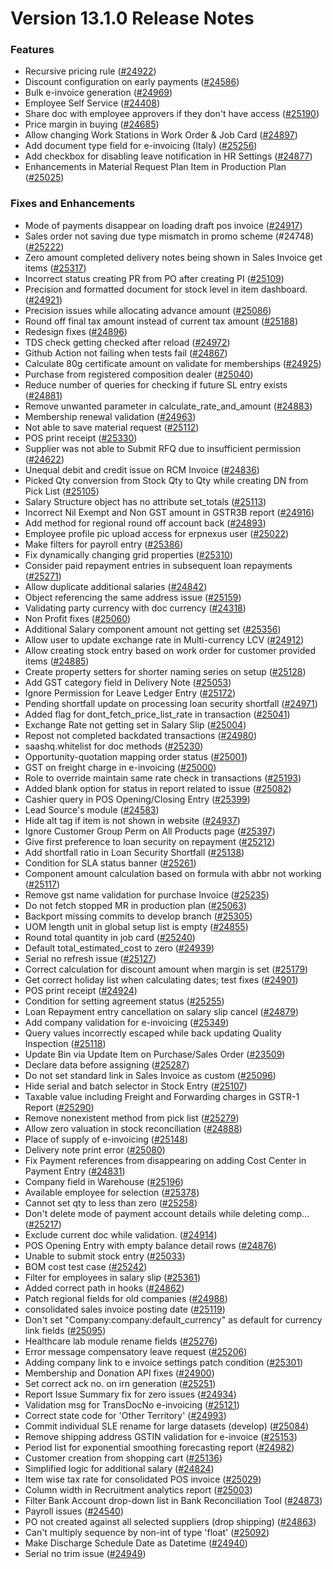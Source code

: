 # Version 13.1.0 Release Notes

### Features

- Recursive pricing rule ([#24922](https://github.com/saashqdev/erpnexus/pull/24922))
- Discount configuration on early payments ([#24586](https://github.com/saashqdev/erpnexus/pull/24586))
- Bulk e-invoice generation ([#24969](https://github.com/saashqdev/erpnexus/pull/24969))
- Employee Self Service ([#24408](https://github.com/saashqdev/erpnexus/pull/24408))
- Share doc with employee approvers if they don't have access ([#25190](https://github.com/saashqdev/erpnexus/pull/25190))
- Price margin in buying ([#24685](https://github.com/saashqdev/erpnexus/pull/24685))
- Allow changing Work Stations in Work Order & Job Card ([#24897](https://github.com/saashqdev/erpnexus/pull/24897))
- Add document type field for e-invoicing (Italy) ([#25256](https://github.com/saashqdev/erpnexus/pull/25256))
- Add checkbox for disabling leave notification in HR Settings ([#24877](https://github.com/saashqdev/erpnexus/pull/24877))
- Enhancements in Material Request Plan Item in Production Plan ([#25025](https://github.com/saashqdev/erpnexus/pull/25025))


### Fixes and Enhancements
- Mode of payments disappear on loading draft pos invoice ([#24917](https://github.com/saashqdev/erpnexus/pull/24917))
- Sales order not saving due type mismatch in promo scheme (#24748) ([#25222](https://github.com/saashqdev/erpnexus/pull/25222))
- Zero amount completed delivery notes being shown in Sales Invoice get items ([#25317](https://github.com/saashqdev/erpnexus/pull/25317))
- Incorrect status creating PR from PO after creating PI ([#25109](https://github.com/saashqdev/erpnexus/pull/25109))
- Precision and formatted document for stock level in item dashboard. ([#24921](https://github.com/saashqdev/erpnexus/pull/24921))
- Precision issues while allocating advance amount ([#25086](https://github.com/saashqdev/erpnexus/pull/25086))
- Round off final tax amount instead of current tax amount ([#25188](https://github.com/saashqdev/erpnexus/pull/25188))
- Redesign fixes ([#24896](https://github.com/saashqdev/erpnexus/pull/24896))
- TDS check getting checked after reload ([#24972](https://github.com/saashqdev/erpnexus/pull/24972))
- Github Action not failing when tests fail ([#24867](https://github.com/saashqdev/erpnexus/pull/24867))
- Calculate 80g certificate amount on validate for memberships ([#24925](https://github.com/saashqdev/erpnexus/pull/24925))
- Purchase from registered composition dealer ([#25040](https://github.com/saashqdev/erpnexus/pull/25040))
- Reduce number of queries for checking if future SL entry exists ([#24881](https://github.com/saashqdev/erpnexus/pull/24881))
- Remove unwanted parameter in calculate_rate_and_amount ([#24883](https://github.com/saashqdev/erpnexus/pull/24883))
- Membership renewal validation ([#24963](https://github.com/saashqdev/erpnexus/pull/24963))
- Not able to save material request ([#25112](https://github.com/saashqdev/erpnexus/pull/25112))
- POS print receipt ([#25330](https://github.com/saashqdev/erpnexus/pull/25330))
- Supplier was not able to Submit RFQ due to insufficient permission ([#24622](https://github.com/saashqdev/erpnexus/pull/24622))
- Unequal debit and credit issue on RCM Invoice ([#24836](https://github.com/saashqdev/erpnexus/pull/24836))
- Picked Qty conversion from Stock Qty to Qty while creating DN from Pick List ([#25105](https://github.com/saashqdev/erpnexus/pull/25105))
- Salary Structure object has no attribute set_totals ([#25113](https://github.com/saashqdev/erpnexus/pull/25113))
- Incorrect Nil Exempt and Non GST amount in GSTR3B report ([#24916](https://github.com/saashqdev/erpnexus/pull/24916))
- Add method for regional round off account back ([#24893](https://github.com/saashqdev/erpnexus/pull/24893))
- Employee profile pic upload access for erpnexus user ([#25022](https://github.com/saashqdev/erpnexus/pull/25022))
- Make filters for payroll entry ([#25386](https://github.com/saashqdev/erpnexus/pull/25386))
- Fix dynamically changing grid properties ([#25310](https://github.com/saashqdev/erpnexus/pull/25310))
- Consider paid repayment entries in subsequent loan repayments ([#25271](https://github.com/saashqdev/erpnexus/pull/25271))
- Allow duplicate additional salaries ([#24842](https://github.com/saashqdev/erpnexus/pull/24842))
- Object referencing the same address issue ([#25159](https://github.com/saashqdev/erpnexus/pull/25159))
- Validating party currency with doc currency ([#24318](https://github.com/saashqdev/erpnexus/pull/24318))
- Non Profit fixes ([#25060](https://github.com/saashqdev/erpnexus/pull/25060))
- Additional Salary component amount not getting set ([#25356](https://github.com/saashqdev/erpnexus/pull/25356))
- Allow user to update exchange rate in Multi-currency LCV ([#24912](https://github.com/saashqdev/erpnexus/pull/24912))
- Allow creating stock entry based on work order for customer provided items ([#24885](https://github.com/saashqdev/erpnexus/pull/24885))
- Create property setters for shorter naming series on setup ([#25128](https://github.com/saashqdev/erpnexus/pull/25128))
- Add GST category field in Delivery Note ([#25053](https://github.com/saashqdev/erpnexus/pull/25053))
- Ignore Permission for Leave Ledger Entry ([#25172](https://github.com/saashqdev/erpnexus/pull/25172))
- Pending shortfall update  on processing loan security shortfall ([#24971](https://github.com/saashqdev/erpnexus/pull/24971))
- Added flag for dont_fetch_price_list_rate in transaction ([#25041](https://github.com/saashqdev/erpnexus/pull/25041))
- Exchange Rate not getting set in Salary Slip ([#25004](https://github.com/saashqdev/erpnexus/pull/25004))
- Repost not completed backdated transactions ([#24980](https://github.com/saashqdev/erpnexus/pull/24980))
- saashq.whitelist for doc methods ([#25230](https://github.com/saashqdev/erpnexus/pull/25230))
- Opportunity-quotation mapping order status ([#25001](https://github.com/saashqdev/erpnexus/pull/25001))
- GST on freight charge in e-invoicing ([#25000](https://github.com/saashqdev/erpnexus/pull/25000))
- Role to override maintain same rate check in transactions ([#25193](https://github.com/saashqdev/erpnexus/pull/25193))
- Added blank option for status in report related to issue ([#25082](https://github.com/saashqdev/erpnexus/pull/25082))
- Cashier query in POS Opening/Closing Entry ([#25399](https://github.com/saashqdev/erpnexus/pull/25399))
- Lead Source's module ([#24583](https://github.com/saashqdev/erpnexus/pull/24583))
- Hide alt tag if item is not shown in website ([#24937](https://github.com/saashqdev/erpnexus/pull/24937))
- Ignore Customer Group Perm on All Products page ([#25397](https://github.com/saashqdev/erpnexus/pull/25397))
- Give first preference to loan security on repayment ([#25212](https://github.com/saashqdev/erpnexus/pull/25212))
- Add shortfall ratio in Loan Security Shortfall ([#25138](https://github.com/saashqdev/erpnexus/pull/25138))
- Condition for SLA status banner ([#25261](https://github.com/saashqdev/erpnexus/pull/25261))
- Component amount calculation based on formula with abbr not working ([#25117](https://github.com/saashqdev/erpnexus/pull/25117))
- Remove gst name validation for purchase Invoice ([#25235](https://github.com/saashqdev/erpnexus/pull/25235))
- Do not fetch stopped MR in production plan ([#25063](https://github.com/saashqdev/erpnexus/pull/25063))
- Backport missing commits to develop branch ([#25305](https://github.com/saashqdev/erpnexus/pull/25305))
- UOM length unit in global setup list is empty ([#24855](https://github.com/saashqdev/erpnexus/pull/24855))
- Round total quantity in job card ([#25240](https://github.com/saashqdev/erpnexus/pull/25240))
- Default total_estimated_cost to zero ([#24939](https://github.com/saashqdev/erpnexus/pull/24939))
- Serial no refresh issue ([#25127](https://github.com/saashqdev/erpnexus/pull/25127))
- Correct calculation for discount amount when margin is set ([#25179](https://github.com/saashqdev/erpnexus/pull/25179))
- Get correct holiday list when calculating dates; test fixes ([#24901](https://github.com/saashqdev/erpnexus/pull/24901))
- POS print receipt ([#24924](https://github.com/saashqdev/erpnexus/pull/24924))
- Condition for setting agreement status ([#25255](https://github.com/saashqdev/erpnexus/pull/25255))
- Loan Repayment entry cancellation on salary slip cancel ([#24879](https://github.com/saashqdev/erpnexus/pull/24879))
- Add company validation for e-invoicing ([#25349](https://github.com/saashqdev/erpnexus/pull/25349))
- Query values incorrectly escaped while back updating Quality Inspection ([#25118](https://github.com/saashqdev/erpnexus/pull/25118))
- Update Bin via Update Item on Purchase/Sales Order  ([#23509](https://github.com/saashqdev/erpnexus/pull/23509))
- Declare data before assigning ([#25287](https://github.com/saashqdev/erpnexus/pull/25287))
- Do not set standard link in Sales Invoice as custom ([#25096](https://github.com/saashqdev/erpnexus/pull/25096))
- Hide serial and batch selector in Stock Entry ([#25107](https://github.com/saashqdev/erpnexus/pull/25107))
- Taxable value including Freight and Forwarding charges in GSTR-1 Report ([#25290](https://github.com/saashqdev/erpnexus/pull/25290))
- Remove nonexistent method from pick list ([#25279](https://github.com/saashqdev/erpnexus/pull/25279))
- Allow zero valuation in stock reconciliation ([#24888](https://github.com/saashqdev/erpnexus/pull/24888))
- Place of supply of e-invoicing ([#25148](https://github.com/saashqdev/erpnexus/pull/25148))
- Delivery note print error ([#25080](https://github.com/saashqdev/erpnexus/pull/25080))
- Fix Payment references from disappearing on adding Cost Center in Payment Entry ([#24831](https://github.com/saashqdev/erpnexus/pull/24831))
- Company field in Warehouse ([#25196](https://github.com/saashqdev/erpnexus/pull/25196))
- Available employee for selection ([#25378](https://github.com/saashqdev/erpnexus/pull/25378))
- Cannot set qty to less than zero ([#25258](https://github.com/saashqdev/erpnexus/pull/25258))
- Don't delete mode of payment account details while deleting comp… ([#25217](https://github.com/saashqdev/erpnexus/pull/25217))
- Exclude current doc while validation. ([#24914](https://github.com/saashqdev/erpnexus/pull/24914))
- POS Opening Entry with empty balance detail rows ([#24876](https://github.com/saashqdev/erpnexus/pull/24876))
- Unable to submit stock entry ([#25033](https://github.com/saashqdev/erpnexus/pull/25033))
- BOM cost test case ([#25242](https://github.com/saashqdev/erpnexus/pull/25242))
- Filter for employees in salary slip ([#25361](https://github.com/saashqdev/erpnexus/pull/25361))
- Added correct path in hooks ([#24862](https://github.com/saashqdev/erpnexus/pull/24862))
- Patch regional fields for old companies ([#24988](https://github.com/saashqdev/erpnexus/pull/24988))
- consolidated sales invoice posting date ([#25119](https://github.com/saashqdev/erpnexus/pull/25119))
- Don't set "Company:company:default_currency" as default for currency link fields ([#25095](https://github.com/saashqdev/erpnexus/pull/25095))
- Healthcare lab module rename fields ([#25276](https://github.com/saashqdev/erpnexus/pull/25276))
- Error message compensatory leave request ([#25206](https://github.com/saashqdev/erpnexus/pull/25206))
- Adding company link to e invoice settings patch condition ([#25301](https://github.com/saashqdev/erpnexus/pull/25301))
- Membership and Donation API fixes ([#24900](https://github.com/saashqdev/erpnexus/pull/24900))
- Set correct ack no. on irn generation ([#25251](https://github.com/saashqdev/erpnexus/pull/25251))
- Report Issue Summary fix for zero issues ([#24934](https://github.com/saashqdev/erpnexus/pull/24934))
- Validation msg for TransDocNo e-invoicing ([#25121](https://github.com/saashqdev/erpnexus/pull/25121))
- Correct state code for 'Other Territory' ([#24993](https://github.com/saashqdev/erpnexus/pull/24993))
- Commit individual SLE rename for large datasets (develop) ([#25084](https://github.com/saashqdev/erpnexus/pull/25084))
- Remove shipping address GSTIN validation for e-invoice ([#25153](https://github.com/saashqdev/erpnexus/pull/25153))
- Period list for exponential smoothing forecasting report ([#24982](https://github.com/saashqdev/erpnexus/pull/24982))
- Customer creation from shopping cart ([#25136](https://github.com/saashqdev/erpnexus/pull/25136))
- Simplified logic for additional salary ([#24824](https://github.com/saashqdev/erpnexus/pull/24824))
- Item wise tax rate for consolidated POS invoice ([#25029](https://github.com/saashqdev/erpnexus/pull/25029))
- Column width in Recruitment analytics report ([#25003](https://github.com/saashqdev/erpnexus/pull/25003))
- Filter Bank Account drop-down list in Bank Reconciliation Tool ([#24873](https://github.com/saashqdev/erpnexus/pull/24873))
- Payroll issues ([#24540](https://github.com/saashqdev/erpnexus/pull/24540))
- PO not created against all selected suppliers (drop shipping) ([#24863](https://github.com/saashqdev/erpnexus/pull/24863))
- Can't multiply sequence by non-int of type 'float' ([#25092](https://github.com/saashqdev/erpnexus/pull/25092))
- Make Discharge Schedule Date as Datetime ([#24940](https://github.com/saashqdev/erpnexus/pull/24940))
- Serial no trim issue ([#24949](https://github.com/saashqdev/erpnexus/pull/24949))
